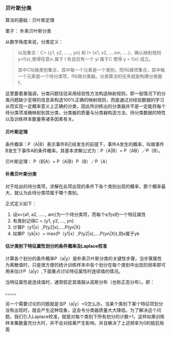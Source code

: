### 贝叶斯分类

算法的基础：贝叶斯定理

栗子： 朴素贝叶斯分类



从数学角度来说，分类定义：

> 以及集合：C= {y1, y2, ….., yn} 和 I= {x1, x2, ….xm, ….}，确认映射规则y=f(x),使得任意xi 属于 I 有且仅有一个 yi 属于C 使得 y = f(x) 成立。
>
> 其中C叫做类别集合，其中每一个元素是一个类别，而I叫做项集合，其中每一个元素是一个待分类项，f叫做分类器。分类算法的任务就是构建分类器f。

这里要着重强调，分类问题往往采用经验性方法构造映射规则，即一般情况下的分类问题缺少足够的信息来构造100%正确的映射规则，而是通过对经验数据的学习从而实现一定概率意义上正确的分类，因此所训练出的分类器并不是一定能将每个待分类项准确映射到其分类，分类器的质量与分类器构造方法、待分类数据的特性以及训练样本数量等诸多因素有关。



#### 贝叶斯定理

条件概率：P（A|B）表示事件B已经发生的前提下，事件A发生的概率，叫做事件B发生下事件A的条件概率。其基本求解公式为：P（A|B）= P（AB）／P（B）。

贝叶斯定理： P（B|A）= P（A|B）P（B）／P（A）



#### 朴素贝叶斯分类

对于给出的待分类项，求解在此项出现的条件下各个类别出现的概率，那个概率最大，就认为此待分类项属于哪个类别。

正式定义如下：

1. 设x={a1, a2, ….., am}为一个待分类项，而每个a为x的一个特征属性
2. 有类别记得C = {y1, y2, …, yn}
3. 计算P（y1|x）,P(y2|x),....P(yn|X)
4. 如果P（yk|x）= max(P（y1|x）,P(y2|x),....P(yn|X)),则x属于yk



#### 估计类别下特征属性划分的条件概率及Laplace校准

计算各个划分的条件概率P（a|y）是朴素贝叶斯分类的关键性步骤，当步骤属性为离散值时，只是很方便的统计训练样本中各个划分在每个类别中出现的频率即可用来估计P（a|y）,下面重点讨论特征属性时连续值的情况。

当特征属性是连续值时，通常假定其值服从高斯分布（也称正态分布）。即：

 。。。。。

另一个需要讨论的问题就是当P（a|y）=0怎么办，当某个类别下某个特征项划分没有出现时，就会产生这种现象，这会令分类器质量大大降低。为了解决这个问题，我们引入Laplace校准，就是对每个类别下所有划分的计数+1，这样如果训练样本集数量充分大时，并不会对结果产生影响，并且解决了上述频率为0的尴尬局面





















